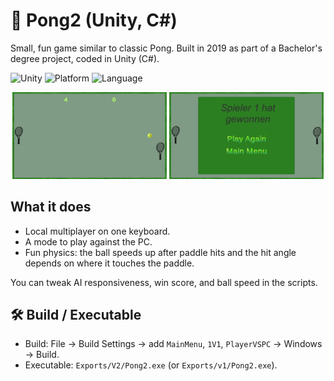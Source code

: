 # 🏓 Pong2 (Unity, C#)

Small, fun game similar to classic Pong. Built in 2019 as part of a Bachelor's degree project, coded in Unity (C#).

![Unity](https://img.shields.io/badge/Unity-2019.4%20LTS-blue.svg)
![Platform](https://img.shields.io/badge/Platform-Windows-lightgrey.svg)
![Language](https://img.shields.io/badge/Language-C%23-green.svg)

<p align="center">
  <img src="Assets/screenshots/Pong_Game.PNG" width="49%" />
  <img src="Assets/screenshots/Winning%20Screen.PNG" width="49%" />
</p>

## What it does

- Local multiplayer on one keyboard.
- A mode to play against the PC.
- Fun physics: the ball speeds up after paddle hits and the hit angle depends on where it touches the paddle.

You can tweak AI responsiveness, win score, and ball speed in the scripts.

## 🛠️ Build / Executable

- Build: File → Build Settings → add `MainMenu`, `1V1`, `PlayerVSPC` → Windows → Build.
- Executable: `Exports/V2/Pong2.exe` (or `Exports/v1/Pong2.exe`).
